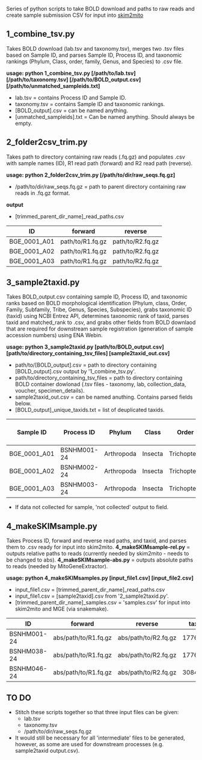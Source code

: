 Series of python scripts to take BOLD download and paths to raw reads and create sample submission CSV for input into [skim2mito](https://github.com/o-william-white/skim2mito)



## 1_combine_tsv.py
Takes BOLD download (lab.tsv and taxonomy.tsv), merges two .tsv files based on Sample ID, and parses Sample ID, Process ID, and taxonomic rankings (Phylum, Class, order, family, Genus, and Species) to .csv file.

**usage: python 1_combine_tsv.py [/path/to/lab.tsv] [/path/to/taxonomy.tsv] [/path/to/BOLD_output.csv] [/path/to/unmatched_sampleids.txt]**
- lab.tsv = contains Process ID and Sample ID.
- taxonomy.tsv = contains Sample ID and taxonomic rankings.
- [BOLD_output].csv = can be named anything.
- [unmatched_sampleids].txt = Can be named anything. Should always be empty.




## 2_folder2csv_trim.py
Takes path to directory containing raw reads (.fq.gz) and populates .csv with sample names (ID), R1 read path (forward) and R2 read path (reverse).

**usage: python 2_folder2csv_trim.py [/path/to/dir/raw_seqs.fq.gz]**
- /path/to/dir/raw_seqs.fq.gz = path to parent directory containing raw reads in .fq.gz format.
  
**output**
- [trimmed_parent_dir_name]_read_paths.csv

| ID  | forward | reverse |
| --------- | --------- | --------- |
| BGE_0001_A01  | path/to/R1.fq.gz  | path/to/R2.fq.gz |
| BGE_0001_A02 | path/to/R1.fq.gz  | path/to/R2.fq.gz |
| BGE_0001_A03 | path/to/R1.fq.gz | path/to/R2.fq.gz |





## 3_sample2taxid.py
Takes BOLD_output.csv containing sample ID, Process ID, and taxonomic ranks based on BOLD morphological identification (Phylum, class, Order, Family, Subfamily, Tribe, Genus, Species, Subspecies), grabs taxonomic ID (taxid) using NCBI Entrez API, determines taxonomic rank of taxid, parses taxid and matched_rank to .csv, and grabs other fields from BOLD downlaod that are required for downstream sample registration (generation of sample accession numbers) using ENA Webin.

**usage: python 3_sample2taxid.py [path/to/BOLD_output.csv] [path/to/directory_containing_tsv_files] [sample2taxid_out.csv]**
- path/to/[BOLD_output].csv = path to directory containing [BOLD_output].csv output by '1_combine_tsv.py'.
- path/to/directory_containing_tsv_files = path to directory containing BOLD container dowlonad (.tsv files - taxonomy, lab, collection_data, voucher, specimen_details).
- sample2taxid_out.csv = can be named anuthing. Contains parsed fields below.
- [BOLD_output]_unique_taxids.txt = list of deuplicated taxids.

| Sample ID | Process ID  | Phylum | Class | Order | Family | Subfamily | Tribe | Genus | Species | Subspecies | taxid | matched_rank | specimen_voucher | lifestage | collection date | geographic_location (country and/or sea) | geographic_location (region and locality) | latitude | longitude | collected_by | habitat | identified_by | collection institution | organism part | sex |
| --- | --- |--- | --- | --- | --- | --- | --- | --- | --- | ---| --- | --- | --- |--- | --- | --- | --- | --- | --- | --- | --- | ---| --- | --- | --- |
| BGE_0001_A01  | BSNHM001-24 | Arthropoda | Insecta | Trichoptera | Apataniidae | Apataniinae | | Apatania | Apatania stylata | | 177658 | genus | 'Museum ID' | adult | YYYY-MM-DD | France | not collected | lat (DD) | lon (DD) | 'Collectors' | not collected | not collected | NHMMUK | Whole | M |
| BGE_0001_A02 | BSNHM002-24 | Arthropoda | Insecta | Trichoptera | Glossosomatidae | Agapetinae | | Agapetus | Agapetus iridipennis | | 177627 | genus | 'Museum ID' | adult | YYYY-MM-DD | Switzerland | not collected | lat (DD) | lon (DD) | 'Collectors' | not collected | not collected | Naturalis | not collected | F |
| BGE_0001_A03 | BSNHM003-24 | Arthropoda | Insecta | Trichoptera | Glossosomatidae | Hydropsychidae | | Diplectrona | Diplectrona meridionalis | | 177860 | genus | 'Museum ID' | adult | YYYY-MM-DD |  France | not collected | lat (DD) | lon (DD) | 'Collectors' | not collected | not collected | NHMMUK | Leg | M |

- If data not collected for sample, 'not collected' output to field.




## 4_makeSKIMsample.py
Takes Process ID, forward and reverse read paths, and taxid, and parses them to .csv ready for input into skim2mito.
**4_makeSKIMsample-rel.py** = outputs relative paths to reads (currently needed by skim2mito - needs to be changed to abs).
**4_makeSKIMsample-abs.py** = outputs absolute paths to reads (needed by MitoGeneExtractor).


**usage: python 4_makeSKIMsamples.py [input_file1.csv] [input_file2.csv]**
- input_file1.csv = [trimmed_parent_dir_name]_read_paths.csv
- input_file1.csv = [sample2taxid].csv from '2_sample2taxid.py'.
- [trimmed_parent_dir_name]_samples.csv = 'samples.csv' for input into skim2mito and MGE (via snakemake).

| ID | forward | reverse | taxid |
| --------- | --------- |--------- | --------- |
| BSNHM001-24  | abs/path/to/R1.fq.gz | abs/path/to/R2.fq.gz | 177658 |
| BSNHM038-24 | abs/path/to/R1.fq.gz | abs/path/to/R2.fq.gz | 177627 |
| BSNHM046-24 | abs/path/to/R1.fq.gz | abs/path/to/R2.fq.gz | 3084599 |


## TO DO ##
- Stitch these scripts together so that three input files can be given:
  - lab.tsv
  - taxonomy.tsv
  - /path/to/dir/raw_seqs.fq.gz
- It would still be necessary for all 'intermediate' files to be generated, however, as some are used for downstream processes (e.g. sample2taxid output.csv).
